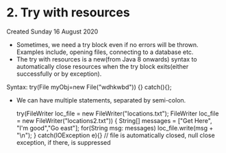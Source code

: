 # 2. Try with resources
Created Sunday 16 August 2020


* Sometimes, we need a try block even if no errors will be thrown. Examples include, opening files, connecting to a database etc. 
* The try with resources is a new(from Java 8 onwards) syntax to automatically close resources when the try block exits(either successfully or by exception).

Syntax:
	try(File myObj=new File("wdhkwbd"))
	{}
	catch(){};


* We can have multiple statements, separated by semi-colon.

	try(FileWriter loc_file = new FileWriter("locations.txt");
		FileWriter loc_file = new FileWriter("locations2.txt"))
	{
		String[] messages = ["Get Here", "I'm good","Go east"];
		for(String msg: messages)
			loc_file.write(msg + "\n");
	}
	catch(IOException e){}
	// file is automatically closed, null close exception, if there, is suppressed


